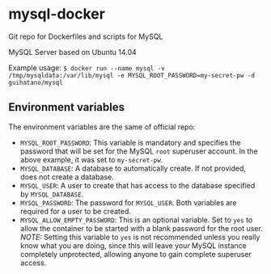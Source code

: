 # mysql-docker
Git repo for Dockerfiles and scripts for MySQL

MySQL Server based on Ubuntu 14.04

Example usage: 
     `$ docker run --name mysql -v /tmp/mysqldata:/var/lib/mysql -e MYSQL_ROOT_PASSWORD=my-secret-pw -d guihatano/mysql`

Environment variables
---------------------

The environment variables are the same of official repo:

 - `MYSQL_ROOT_PASSWORD`: This variable is mandatory and specifies the password that will be set for the MySQL `root` superuser account. In the above example, it was set to `my-secret-pw`.
 - `MYSQL_DATABASE`: A database to automatically create. If not provided, does not create a database.
 - `MYSQL_USER`: A user to create that has access to the database specified by `MYSQL_DATABASE`.
 - `MYSQL_PASSWORD`: The password for `MYSQL_USER`. Both variables are required for a user to be created.
 - `MYSQL_ALLOW_EMPTY_PASSWORD`: This is an optional variable. Set to `yes` to allow the container to be started with a blank password for the root user. _NOTE:_ Setting this variable to `yes` is not recommended unless you really know what you are doing, since this will leave your MySQL instance completely unprotected, allowing anyone to gain complete superuser access.
